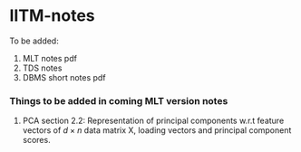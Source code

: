# IITM-notes

To be added:
1. MLT notes pdf
2. TDS notes
3. DBMS short notes pdf

### Things to be added in coming MLT version notes
1. PCA section 2.2: Representation of principal components w.r.t feature vectors of $d \times n$ data matrix X, loading vectors and principal component scores.
